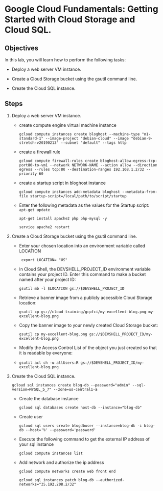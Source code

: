 # Google Cloud Fundamentals: Getting Started with Cloud Storage and Cloud SQL.

## Objectives

In this lab, you will learn how to perform the following tasks:

- Deploy a web server VM instance.

- Create a Cloud Storage bucket using the gsutil command line.

- Create the Cloud SQL instance.

## Steps

1.  Deploy a web server VM instance.

    - create compute engine virtual machine instance

      `gcloud compute instances create bloghost --machine-type "n1-standard-1" --image-project "debian-cloud" --image "debian-9-stretch-v20190213" --subnet "default" --tags http`

    - create a firewall rule

      `gcloud compute firewall-rules create bloghost-allow-egress-tcp-port80-to-vm1 --network NETWORK-NAME --action allow --direction egress --rules tcp:80 --destination-ranges 192.168.1.2/32 --priority 60`

    - create a startup script in bloghost instance

      `gcloud compute instances add-metadata bloghost --metadata-from-file startup-script=/local/path/to/script/startup`

    - Enter the following metadata as the values for the Startup script:
      `apt-get update`

      `apt-get install apache2 php php-mysql -y`

      `service apache2 restart`

2.  Create a Cloud Storage bucket using the gsutil command line.

    - Enter your chosen location into an environment variable called LOCATION

      ` export LOCATION= "US"`

    - In Cloud Shell, the DEVSHELL_PROJECT_ID environment variable contains your project ID. Enter this command to make a bucket named after your project ID:

      `gsutil mb -l $LOCATION gs://$DEVSHELL_PROJECT_ID`

    - Retrieve a banner image from a publicly accessible Cloud Storage location:

      `gsutil cp gs://cloud-training/gcpfci/my-excellent-blog.png my-excellent-blog.png`

    - Copy the banner image to your newly created Cloud Storage bucket:

      `gsutil cp my-excellent-blog.png gs://$DEVSHELL_PROJECT_ID/my-excellent-blog.png`

    - Modify the Access Control List of the object you just created so that it is readable by everyone:

    - `gsutil acl ch -u allUsers:R gs://$DEVSHELL_PROJECT_ID/my-excellent-blog.png`

3.  Create the Cloud SQL instance.

    `gcloud sql instances create blog-db --password="admin" --sql-version=MYSQL_5_7" --zone=us-central1-a`

    - Create the database instance

      `gcloud sql databases create host-db --instance="blog-db"`

    - Create user

      `gcloud sql users create blogdbuser --instance=blog-db -i blog-db --host='%' --password='password'`

    - Execute the following command to get the external IP address of your sql instance

      `gcloud compute instances list`

    - Add network and authorize the ip address

      `gcloud compute networks create web front end`

      `gcloud sql instances patch blog-db --authorized-networks="35.192.208.2/32"`
